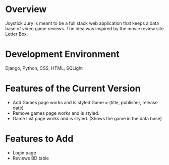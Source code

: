 # Overview
Joystick Jury is meant to be a full stack web application that keeps a data base of video game reviews.
The idea was inspired by the movie review site Letter Box.


# Development Environment

Django, Python, CSS, HTML, SQLight  


# Features of the Current Version 
* Add Games page works and is styled Game = (title, publisher, release date)
* Remove games page works and is styled.
* Game List page works and is styled. (Shows the game in the data base)

# Features to Add
* Login page 
* Reviews BD table 
